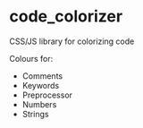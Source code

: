 # code_colorizer
CSS/JS library for colorizing code

Colours for:
- Comments
- Keywords
- Preprocessor
- Numbers
- Strings
